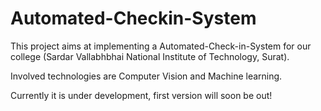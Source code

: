 # Automated-Checkin-System
This project aims at implementing a Automated-Check-in-System for our college (Sardar Vallabhbhai National Institute of Technology, Surat).

Involved technologies are Computer Vision and Machine learning. 

Currently it is under development, first version will soon be out!
